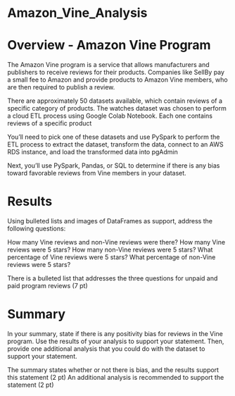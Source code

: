 # Amazon_Vine_Analysis

# Overview - Amazon Vine Program

The Amazon Vine program is a service that allows manufacturers and publishers to receive reviews for their products. Companies like SellBy pay a small fee to Amazon and provide products to Amazon Vine members, who are then required to publish a review.


There are approximately 50 datasets available, which contain reviews of a specific category of products. The watches dataset was chosen to perform a cloud ETL process using Google Colab Notebook.
Each one contains reviews of a specific product


You’ll need to pick one of these datasets and use PySpark to perform the ETL process to extract the dataset, transform the data, connect to an AWS RDS instance, and load the transformed data into pgAdmin

Next, you’ll use PySpark, Pandas, or SQL to determine if there is any bias toward favorable reviews from Vine members in your dataset.


# Results

Using bulleted lists and images of DataFrames as support, address the following questions:

How many Vine reviews and non-Vine reviews were there?
How many Vine reviews were 5 stars? How many non-Vine reviews were 5 stars?
What percentage of Vine reviews were 5 stars? What percentage of non-Vine reviews were 5 stars?

There is a bulleted list that addresses the three questions for unpaid and paid program reviews (7 pt)

# Summary

In your summary, state if there is any positivity bias for reviews in the Vine program. Use the results of your analysis to support your statement. Then, provide one additional analysis that you could do with the dataset to support your statement.

The summary states whether or not there is bias, and the results support this statement (2 pt)
An additional analysis is recommended to support the statement (2 pt)